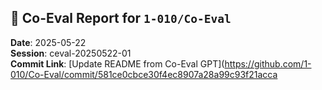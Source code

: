 ## 📡 Co-Eval Report for `1-010/Co-Eval`
**Date**: 2025-05-22  
**Session**: ceval-20250522-01  
**Commit Link**: [Update README from Co-Eval GPT](https://github.com/1-010/Co-Eval/commit/581ce0cbce30f4ec8907a28a99c93f21acca